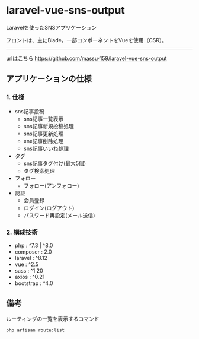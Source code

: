 # laravel-vue-sns-output
Laravelを使ったSNSアプリケーション

フロントは、主にBlade。一部コンポーネントをVueを使用（CSR）。

<hr>

urlはこちら
https://github.com/massu-159/laravel-vue-sns-output

## アプリケーションの仕様

### 1. 仕様
- sns記事投稿
  - sns記事一覧表示
  - sns記事新規投稿処理
  - sns記事更新処理
  - sns記事削除処理
  - sns記事いいね処理
- タグ
  - sns記事タグ付け(最大5個)
  - タグ検索処理
- フォロー
  - フォロー(アンフォロー)
- 認証
  - 会員登録
  - ログイン(ログアウト)
  - パスワード再設定(メール送信)

### 2. 構成技術
- php : ^7.3 | ^8.0
- composer : 2.0
- laravel : ^8.12
- vue : ^2.5
- sass : ^1.20
- axios : ^0.21
- bootstrap : ^4.0

## 備考
ルーティングの一覧を表示するコマンド
```
php artisan route:list
```

